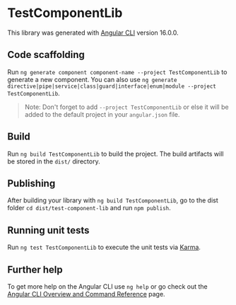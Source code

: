 # TestComponentLib

This library was generated with [Angular CLI](https://github.com/angular/angular-cli) version 16.0.0.

## Code scaffolding

Run `ng generate component component-name --project TestComponentLib` to generate a new component. You can also use `ng generate directive|pipe|service|class|guard|interface|enum|module --project TestComponentLib`.
> Note: Don't forget to add `--project TestComponentLib` or else it will be added to the default project in your `angular.json` file. 

## Build

Run `ng build TestComponentLib` to build the project. The build artifacts will be stored in the `dist/` directory.

## Publishing

After building your library with `ng build TestComponentLib`, go to the dist folder `cd dist/test-component-lib` and run `npm publish`.

## Running unit tests

Run `ng test TestComponentLib` to execute the unit tests via [Karma](https://karma-runner.github.io).

## Further help

To get more help on the Angular CLI use `ng help` or go check out the [Angular CLI Overview and Command Reference](https://angular.io/cli) page.
